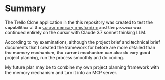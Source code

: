 # Summary

The Trello Clone application in the this repository was created to test the capabilities of the [cursor memory mechanism](https://github.com/mumudevx/my-ai-prompts/blob/569912531b9ab5179e1b814ecfbded69ce3b7567/cursor-memory-mechanism.md) and the process was continued entirely on the cursor with Claude 3.7 sonnet thinking LLM.

According to my examinations, although the project brief and technical brief documents that I created the framework for before are more detailed than the memory mechanism, the current mechanism can also do very good project planning, run the process smoothly and do coding.

My future plan may be to combine my own project planning framework with the memory mechanism and turn it into an MCP server.
